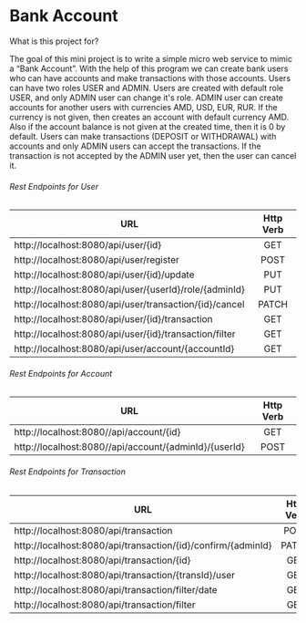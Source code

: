 # Bank Account
What is this project for?

The goal of this mini project is to write a simple micro web service to mimic a “Bank Account”. 
With the help of this program we can create bank users who can have accounts and make transactions with those accounts.
Users can have two roles USER and ADMIN. Users are created with default role USER, and only ADMIN user can change it's role.
ADMIN user can create accounts for another users with currencies AMD, USD, EUR, RUR. 
If the currency is not given, then creates an account with default currency AMD.
Also if the account balance is not given at the created time, then it is 0 by default.
Users can make transactions (DEPOSIT or WITHDRAWAL) with accounts and only ADMIN users can accept the transactions.
If the transaction is not accepted by the ADMIN user yet, then the user can cancel it.

###### Rest Endpoints for User

| URL                                                                 | Http Verb    | 
| ----------------------------------                                  |:------------:|
| http://localhost:8080/api/user/{id}                                 | GET          |
| http://localhost:8080/api/user/register                             | POST         |
| http://localhost:8080/api/user/{id}/update                          | PUT          |
| http://localhost:8080/api/user/{userId}/role/{adminId}              | PUT          |
| http://localhost:8080/api/user/transaction/{id}/cancel              | PATCH        |
| http://localhost:8080/api/user/{id}/transaction                     | GET          |
| http://localhost:8080/api/user/{id}/transaction/filter              | GET          |
| http://localhost:8080/api/user/account/{accountId}                  | GET          |
                
                                
###### Rest Endpoints for Account                                 
                                
| URL                                                                 | Http Verb    | 
| ----------------------------------                                  |:------------:|
| http://localhost:8080//api/account/{id}                             | GET          |
| http://localhost:8080//api/account/{adminId}/{userId}               | POST         |
                                
###### Rest Endpoints for Transaction                                 
                                
| URL                                                                 | Http Verb    | 
| ----------------------------------                                  |:------------:|
| http://localhost:8080/api/transaction                               | POST         |
| http://localhost:8080/api/transaction/{id}/confirm/{adminId}        | PATCH        |
| http://localhost:8080/api/transaction/{id}                          | GET          |
| http://localhost:8080/api/transaction/{transId}/user                | GET          |
| http://localhost:8080/api/transaction/filter/date                   | GET          |
| http://localhost:8080/api/transaction/filter                        | GET          |

